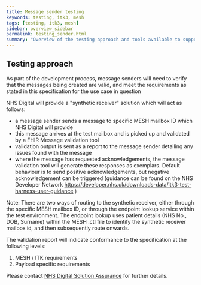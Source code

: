 ```yaml
---
title: Message sender testing
keywords: testing, itk3, mesh
tags: [testing, itk3, mesh]
sidebar: overview_sidebar
permalink: testing_sender.html
summary: "Overview of the testing approach and tools available to support and assure message senders"
---
```


## Testing approach ##

As part of the development process, message senders will need to verify that the messages being created are valid, and meet the requirements as stated in this specification for the use case in question

NHS Digital will provide a "synthetic receiver" solution which will act as follows:

- a message sender sends a message to specific MESH mailbox ID which NHS Digital will provide
- this message arrives at the test mailbox and is picked up and validated by a FHIR Message validation tool 
- validation output is sent as a report to the message sender detailing any issues found with the message
- where the message has requested acknowledgements, the message validation tool will generate these responses as exemplars. Default behaviour is to send positive acknowledgements, but negative acknowledgement can be triggered (guidance can be found on the NHS Developer Network https://developer.nhs.uk/downloads-data/itk3-test-harness-user-guidance )

Note: There are two ways of routing to the synthetic receiver, either through the specific MESH mailbox ID, or through the endpoint lookup service within the test environment. The endpoint lookup uses patient details (NHS No., DOB, Surname) within the MESH .ctl file to identify the synthetic receiver mailbox id, and then subsequently route onwards.

The validation report will indicate conformance to the specification at the following levels:
1. MESH / ITK requirements
2. Payload specific requirements

Please contact [NHS Digital Solution Assurance](https://digital.nhs.uk/services/solution-assurance) for further details.

